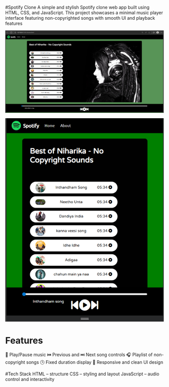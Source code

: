 #Spotify Clone
A simple and stylish Spotify clone web app built using HTML, CSS, and JavaScript. This project showcases a minimal music player interface featuring non-copyrighted songs with smooth UI and playback features

![image alt](https://github.com/Chittirajulaniharika/Spotify-Clone/blob/36426731059d99c0a49c3b5ea695c8aaa1858e31/Screenshot%202025-06-28%20145518.png)

![image alt](https://github.com/Chittirajulaniharika/Spotify-Clone/blob/1dc950831dd7cc652320d797fa9f8a87dc21b984/Screenshot%202025-06-28%20145934.png)

# Features
🎵 Play/Pause music
⏮️ Previous and ⏭️ Next song controls
🎧 Playlist of non-copyright songs
🕒 Fixed duration display
📱 Responsive and clean UI design

#Tech Stack
HTML – structure
CSS – styling and layout
JavaScript – audio control and interactivity
